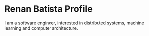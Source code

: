 # Renan Batista Profile

I am a software engineer, interested in distributed systems, machine learning and computer architecture.
